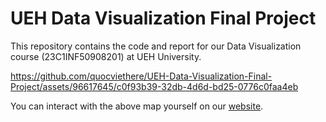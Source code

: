 # UEH Data Visualization Final Project

This repository contains the code and report for our Data Visualization course (23C1INF50908201) at UEH University.


https://github.com/quocviethere/UEH-Data-Visualization-Final-Project/assets/96617645/c0f93b39-32db-4d6d-bd25-0776c0faa4eb


You can interact with the above map yourself on our [website](https://thptqg.github.io/figs/mean_eng_map.html).
